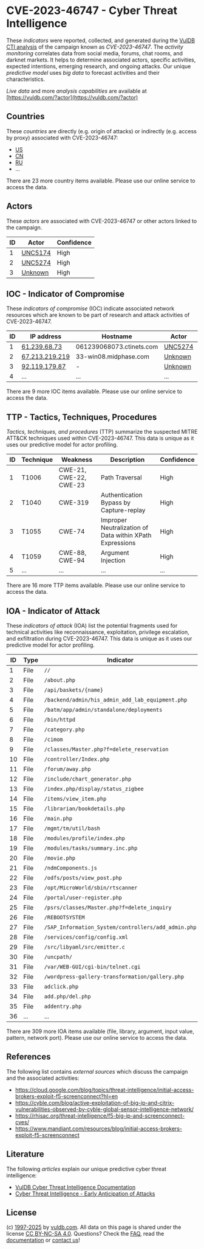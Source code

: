 # CVE-2023-46747 - Cyber Threat Intelligence

These _indicators_ were reported, collected, and generated during the [VulDB CTI analysis](https://vuldb.com/?kb.cti) of the campaign known as _CVE-2023-46747_. The _activity monitoring_ correlates data from social media, forums, chat rooms, and darknet markets. It helps to determine associated actors, specific activities, expected intentions, emerging research, and ongoing attacks. Our unique _predictive model_ uses _big data_ to forecast activities and their characteristics.

_Live data_ and more _analysis capabilities_ are available at [https://vuldb.com/?actor](https://vuldb.com/?actor)

## Countries

These _countries_ are directly (e.g. origin of attacks) or indirectly (e.g. access by proxy) associated with CVE-2023-46747:

* [US](https://vuldb.com/?country.us)
* [CN](https://vuldb.com/?country.cn)
* [RU](https://vuldb.com/?country.ru)
* ...

There are 23 more country items available. Please use our online service to access the data.

## Actors

These _actors_ are associated with CVE-2023-46747 or other actors linked to the campaign.

ID | Actor | Confidence
-- | ----- | ----------
1 | [UNC5174](https://vuldb.com/?actor.unc5174) | High
2 | [UNC5274](https://vuldb.com/?actor.unc5274) | High
3 | [Unknown](https://vuldb.com/?actor.unknown) | High

## IOC - Indicator of Compromise

These _indicators of compromise_ (IOC) indicate associated network resources which are known to be part of research and attack activities of CVE-2023-46747.

ID | IP address | Hostname | Actor | Confidence
-- | ---------- | -------- | ----- | ----------
1 | [61.239.68.73](https://vuldb.com/?ip.61.239.68.73) | 061239068073.ctinets.com | [UNC5274](https://vuldb.com/?actor.unc5274) | High
2 | [67.213.219.219](https://vuldb.com/?ip.67.213.219.219) | 33-win08.midphase.com | [Unknown](https://vuldb.com/?actor.unknown) | High
3 | [92.119.179.87](https://vuldb.com/?ip.92.119.179.87) | - | [Unknown](https://vuldb.com/?actor.unknown) | High
4 | ... | ... | ... | ...

There are 9 more IOC items available. Please use our online service to access the data.

## TTP - Tactics, Techniques, Procedures

_Tactics, techniques, and procedures_ (TTP) summarize the suspected MITRE ATT&CK techniques used within CVE-2023-46747. This data is unique as it uses our predictive model for actor profiling.

ID | Technique | Weakness | Description | Confidence
-- | --------- | -------- | ----------- | ----------
1 | T1006 | CWE-21, CWE-22, CWE-23 | Path Traversal | High
2 | T1040 | CWE-319 | Authentication Bypass by Capture-replay | High
3 | T1055 | CWE-74 | Improper Neutralization of Data within XPath Expressions | High
4 | T1059 | CWE-88, CWE-94 | Argument Injection | High
5 | ... | ... | ... | ...

There are 16 more TTP items available. Please use our online service to access the data.

## IOA - Indicator of Attack

These _indicators of attack_ (IOA) list the potential fragments used for technical activities like reconnaissance, exploitation, privilege escalation, and exfiltration during CVE-2023-46747. This data is unique as it uses our predictive model for actor profiling.

ID | Type | Indicator | Confidence
-- | ---- | --------- | ----------
1 | File | `//` | Low
2 | File | `/about.php` | Medium
3 | File | `/api/baskets/{name}` | High
4 | File | `/backend/admin/his_admin_add_lab_equipment.php` | High
5 | File | `/batm/app/admin/standalone/deployments` | High
6 | File | `/bin/httpd` | Medium
7 | File | `/category.php` | High
8 | File | `/cimom` | Low
9 | File | `/classes/Master.php?f=delete_reservation` | High
10 | File | `/controller/Index.php` | High
11 | File | `/forum/away.php` | High
12 | File | `/include/chart_generator.php` | High
13 | File | `/index.php/display/status_zigbee` | High
14 | File | `/items/view_item.php` | High
15 | File | `/librarian/bookdetails.php` | High
16 | File | `/main.php` | Medium
17 | File | `/mgmt/tm/util/bash` | High
18 | File | `/modules/profile/index.php` | High
19 | File | `/modules/tasks/summary.inc.php` | High
20 | File | `/movie.php` | Medium
21 | File | `/ndmComponents.js` | High
22 | File | `/odfs/posts/view_post.php` | High
23 | File | `/opt/MicroWorld/sbin/rtscanner` | High
24 | File | `/portal/user-register.php` | High
25 | File | `/psrs/classes/Master.php?f=delete_inquiry` | High
26 | File | `/REBOOTSYSTEM` | High
27 | File | `/SAP_Information_System/controllers/add_admin.php` | High
28 | File | `/services/config/config.xml` | High
29 | File | `/src/libyaml/src/emitter.c` | High
30 | File | `/uncpath/` | Medium
31 | File | `/var/WEB-GUI/cgi-bin/telnet.cgi` | High
32 | File | `/wordpress-gallery-transformation/gallery.php` | High
33 | File | `adclick.php` | Medium
34 | File | `add.php/del.php` | High
35 | File | `addentry.php` | Medium
36 | ... | ... | ...

There are 309 more IOA items available (file, library, argument, input value, pattern, network port). Please use our online service to access the data.

## References

The following list contains _external sources_ which discuss the campaign and the associated activities:

* https://cloud.google.com/blog/topics/threat-intelligence/initial-access-brokers-exploit-f5-screenconnect?hl=en
* https://cyble.com/blog/active-exploitation-of-big-ip-and-citrix-vulnerabilities-observed-by-cyble-global-sensor-intelligence-network/
* https://rhisac.org/threat-intelligence/f5-big-ip-and-screenconnect-cves/
* https://www.mandiant.com/resources/blog/initial-access-brokers-exploit-f5-screenconnect

## Literature

The following _articles_ explain our unique predictive cyber threat intelligence:

* [VulDB Cyber Threat Intelligence Documentation](https://vuldb.com/?kb.cti)
* [Cyber Threat Intelligence - Early Anticipation of Attacks](https://www.scip.ch/en/?labs.20201022)

## License

(c) [1997-2025](https://vuldb.com/?kb.changelog) by [vuldb.com](https://vuldb.com/?kb.about). All data on this page is shared under the license [CC BY-NC-SA 4.0](https://creativecommons.org/licenses/by-nc-sa/4.0/). Questions? Check the [FAQ](https://vuldb.com/?kb.faq), read the [documentation](https://vuldb.com/?kb) or [contact us](https://vuldb.com/?contact)!
